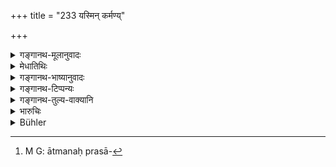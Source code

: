 +++
title = "233 यस्मिन् कर्मण्य्"

+++

<details><summary>गङ्गानथ-मूलानुवादः</summary>

If in regard to any act that has been committed, his mind be uneasy, he shall perform the penance prescribed for it until it brings peace to his mind.—(233)
</details>

<details><summary>मेधातिथिः</summary>

असत्यां चित्तशुद्धौ विहितातिरेककरणार्थम् इदम् । दुष्कृते **कर्मण्य् अलाघवं** कापि विचिकित्सा यदि भवति । ततः **कृते** ऽपि प्रायश्चित्त आ मनःप्रसादोत्पत्तेर्[^३६५] आवर्तयितव्यम् । **तपो**ग्रहणं दानादीनाम् अपि यथाविहितदर्शनार्थम् ॥ ११.२३३ ॥


[^३६५]:
     M G: ātmanaḥ prasā-
</details>

<details><summary>गङ्गानथ-भाष्यानुवादः</summary>

What, the text means is that so long as the mind is not satisfied, one may go on doing even more penances than what has been actually prescribed.

When a misdeed has been committed, if there is in the mind a certain ‘*uneasiness*’—an uncomfortable feeling,—then, even though the prescribed expiation may have been performed, it should be repeated, till peace of mind has been secured.

The term ‘*penance*’ here stands for *gifts* and other prescribed, acts also.—(233)
</details>

<details><summary>गङ्गानथ-टिप्पन्यः</summary>

This verse is quoted in *Smṛtitattva* (p. 487).
</details>

<details><summary>गङ्गानथ-तुल्य-वाक्यानि</summary>

**(verses 11.227-233)  
**

See Comparative notes for [Verse
11.228](http://www.wisdomlib.org/hinduism/book/manusmriti-with-the-commentary-of-medhatithi/d/doc202132.html#comparative-notes "English translation of verse").
</details>

<details><summary>भारुचिः</summary>

प्रायश्चित्ताभ्यासार्थो निमित्ततो ऽस्यारम्भः । तस्यायम् उभयत्र रहस्ये प्रकाशे च विज्ञेयः । तथा चोक्तं भावप्रसादस्य कु[श]लकर्महेतुत्वम् ॥ ११.२३१ ॥
</details>

<details><summary>Bühler</summary>

234	If his mind be uneasy with respect to any act, let him repeat the austerities (prescribed as a penance) for it until they fully satisfy (his conscience).
</details>
